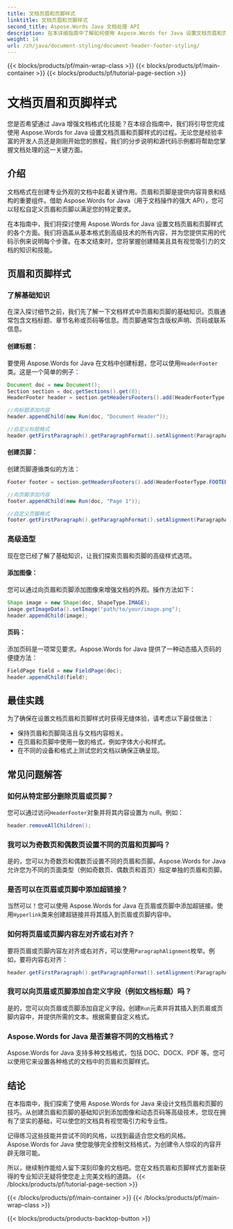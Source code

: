 ```yaml
---
title: 文档页眉和页脚样式
linktitle: 文档页眉和页脚样式
second_title: Aspose.Words Java 文档处理 API
description: 在本详细指南中了解如何使用 Aspose.Words for Java 设置文档页眉和页脚的样式。包含分步说明和源代码。
weight: 14
url: /zh/java/document-styling/document-header-footer-styling/
---
```


{{< blocks/products/pf/main-wrap-class >}}
{{< blocks/products/pf/main-container >}}
{{< blocks/products/pf/tutorial-page-section >}}

# 文档页眉和页脚样式

您是否希望通过 Java 增强文档格式化技能？在本综合指南中，我们将引导您完成使用 Aspose.Words for Java 设置文档页眉和页脚样式的过程。无论您是经验丰富的开发人员还是刚刚开始您的旅程，我们的分步说明和源代码示例都将帮助您掌握文档处理的这一关键方面。


## 介绍

文档格式在创建专业外观的文档中起着关键作用。页眉和页脚是提供内容背景和结构的重要组件。借助 Aspose.Words for Java（用于文档操作的强大 API），您可以轻松自定义页眉和页脚以满足您的特定要求。

在本指南中，我们将探讨使用 Aspose.Words for Java 设置文档页眉和页脚样式的各个方面。我们将涵盖从基本格式到高级技术的所有内容，并为您提供实用的代码示例来说明每个步骤。在本文结束时，您将掌握创建精美且具有视觉吸引力的文档的知识和技能。

## 页眉和页脚样式

### 了解基础知识

在深入探讨细节之前，我们先了解一下文档样式中页眉和页脚的基础知识。页眉通常包含文档标题、章节名称或页码等信息。而页脚通常包含版权声明、页码或联系信息。

#### 创建标题：

要使用 Aspose.Words for Java 在文档中创建标题，您可以使用`HeaderFooter`类。这是一个简单的例子：

```java
Document doc = new Document();
Section section = doc.getSections().get(0);
HeaderFooter header = section.getHeadersFooters().add(HeaderFooterType.HEADER_PRIMARY);

//向标题添加内容
header.appendChild(new Run(doc, "Document Header"));

//自定义标题格式
header.getFirstParagraph().getParagraphFormat().setAlignment(ParagraphAlignment.CENTER);
```

#### 创建页脚：

创建页脚遵循类似的方法：

```java
Footer footer = section.getHeadersFooters().add(HeaderFooterType.FOOTER_PRIMARY);

//向页脚添加内容
footer.appendChild(new Run(doc, "Page 1"));

//自定义页脚格式
footer.getFirstParagraph().getParagraphFormat().setAlignment(ParagraphAlignment.CENTER);
```

### 高级造型

现在您已经了解了基础知识，让我们探索页眉和页脚的高级样式选项。

#### 添加图像：

您可以通过向页眉和页脚添加图像来增强文档的外观。操作方法如下：

```java
Shape image = new Shape(doc, ShapeType.IMAGE);
image.getImageData().setImage("path/to/your/image.png");
header.appendChild(image);
```

#### 页码：

添加页码是一项常见要求。Aspose.Words for Java 提供了一种动态插入页码的便捷方法：

```java
FieldPage field = new FieldPage(doc);
header.appendChild(field);
```

## 最佳实践

为了确保在设置文档页眉和页脚样式时获得无缝体验，请考虑以下最佳做法：

- 保持页眉和页脚简洁且与文档内容相关。
- 在页眉和页脚中使用一致的格式，例如字体大小和样式。
- 在不同的设备和格式上测试您的文档以确保正确呈现。

## 常见问题解答

### 如何从特定部分删除页眉或页脚？

您可以通过访问`HeaderFooter`对象并将其内容设置为 null。例如：

```java
header.removeAllChildren();
```

### 我可以为奇数页和偶数页设置不同的页眉和页脚吗？

是的，您可以为奇数页和偶数页设置不同的页眉和页脚。Aspose.Words for Java 允许您为不同的页面类型（例如奇数页、偶数页和首页）指定单独的页眉和页脚。

### 是否可以在页眉或页脚中添加超链接？

当然可以！您可以使用 Aspose.Words for Java 在页眉或页脚中添加超链接。使用`Hyperlink`类来创建超链接并将其插入到页眉或页脚内容中。

### 如何将页眉或页脚内容左对齐或右对齐？

要将页眉或页脚内容左对齐或右对齐，可以使用`ParagraphAlignment`枚举。例如，要将内容右对齐：

```java
header.getFirstParagraph().getParagraphFormat().setAlignment(ParagraphAlignment.RIGHT);
```

### 我可以向页眉或页脚添加自定义字段（例如文档标题）吗？

是的，您可以向页眉或页脚添加自定义字段。创建`Run`元素并将其插入到页眉或页脚内容中，并提供所需的文本。根据需要自定义格式。

### Aspose.Words for Java 是否兼容不同的文档格式？

Aspose.Words for Java 支持多种文档格式，包括 DOC、DOCX、PDF 等。您可以使用它来设置各种格式的文档中的页眉和页脚样式。

## 结论

在本指南中，我们探索了使用 Aspose.Words for Java 来设计文档页眉和页脚的技巧。从创建页眉和页脚的基础知识到添加图像和动态页码等高级技术，您现在拥有了坚实的基础，可以使您的文档具有视觉吸引力和专业性。

记得练习这些技能并尝试不同的风格，以找到最适合您文档的风格。Aspose.Words for Java 使您能够完全控制文档格式，为创建令人惊叹的内容开辟无限可能。

所以，继续制作能给人留下深刻印象的文档吧。您在文档页眉和页脚样式方面新获得的专业知识无疑将使您走上完美文档的道路。
{{< /blocks/products/pf/tutorial-page-section >}}

{{< /blocks/products/pf/main-container >}}
{{< /blocks/products/pf/main-wrap-class >}}

{{< blocks/products/products-backtop-button >}}
